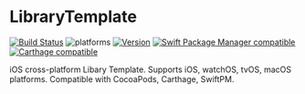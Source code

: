 # LibraryTemplate

[![Build Status](https://travis-ci.com/kitaisreal/LibraryTemplate.svg?style=flat)](https://travis-ci.com/kitaisreal/LibraryTemplate)
![platforms](https://img.shields.io/badge/platforms-iOS%20%7C%20macOS%20%7C%20tvOS%20%7C%20watchOS%20-333333.svg)
[![Version](https://img.shields.io/cocoapods/v/LibraryTemplate.svg?style=flat)](https://cocoapods.org/pods/LibraryTemplate)
[![Swift Package Manager compatible](https://img.shields.io/badge/Swift%20Package%20Manager-compatible-brightgreen.svg)](https://github.com/apple/swift-package-manager)
[![Carthage compatible](https://img.shields.io/badge/Carthage-compatible-4BC51D.svg?style=flat)](#carthage)

iOS cross-platform Libary Template.
Supports iOS, watchOS, tvOS, macOS platforms.
Compatible with CocoaPods, Carthage, SwiftPM.
